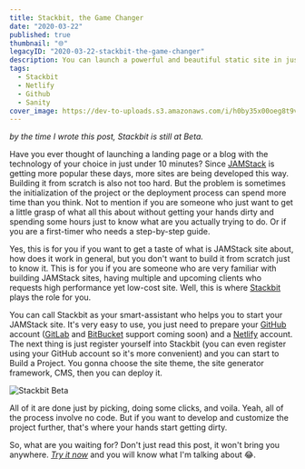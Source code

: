```yaml
---
title: Stackbit, the Game Changer
date: "2020-03-22"
published: true
thumbnail: "🌐"
legacyID: "2020-03-22-stackbit-the-game-changer"
description: You can launch a powerful and beautiful static site in just under 10 minutes and at super low-cost.
tags: 
  - Stackbit
  - Netlify
  - Github
  - Sanity
cover_image: https://dev-to-uploads.s3.amazonaws.com/i/h0by35x00oeg8t9v7k90.png
---
```

*by the time I wrote this post, Stackbit is still at Beta.*

Have you ever thought of launching a landing page or a blog with the technology of your choice in just under 10 minutes? Since <a href="https://jamstack.wtf/#meaning" target="_blank" rel="noopener">JAMStack</a> is getting more popular these days, more sites are being developed this way. Building it from scratch is also not too hard. But the problem is sometimes the initialization of the project or the deployment process can spend more time than you think. Not to mention if you are someone who just want to get a little grasp of what all this about without getting your hands dirty and spending some hours just to know what are you actually trying to do. Or if you are a first-timer who needs a step-by-step guide.

Yes, this is for you if you want to get a taste of what is JAMStack site about, how does it work in general, but you don't want to build it from scratch just to know it. This is for you if you are someone who are very familiar with building JAMStack sites, having multiple and upcoming clients who requests high performance yet low-cost site. Well, this is where <a href="https://www.stackbit.com/" target="_blank" rel="noopener">Stackbit</a> plays the role for you.

You can call Stackbit as your smart-assistant who helps you to start your JAMStack site. It's very easy to use, you just need to prepare your <a href="https://github.com/" target="_blank" rel="noopener">GitHub</a> account (<a href="https://gitlab.com/" target="_blank" rel="noopener">GitLab</a> and <a href="https://bitbucket.com/" target="_blank" rel="noopener">BitBucket</a> support coming soon) and a <a href="https://netlify.com/" target="_blank" rel="noopener">Netlify</a> account. The next thing is just register yourself into Stackbit (you can even register using your GitHub account so it's more convenient) and you can start to Build a Project. You gonna choose the site theme, the site generator framework, CMS, then you can deploy it. 

![Stackbit Beta](https://sznm.dev/images/stackbit-beta.png)

All of it are done just by picking, doing some clicks, and voila. Yeah, all of the process involve no code. But if you want to develop and customize the project further, that's where your hands start getting dirty.

So, what are you waiting for? Don't just read this post, it won't bring you anywhere. *<a href="https://www.stackbit.com/" target="_blank" rel="noopener">Try it now</a>* and you will know what I'm talking about 😂.